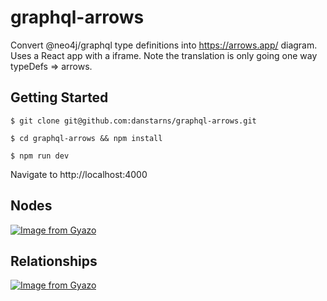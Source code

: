 # graphql-arrows

Convert @neo4j/graphql type definitions into https://arrows.app/ diagram. Uses a React app with a iframe. Note the translation is only going one way typeDefs => arrows.

## Getting Started

```
$ git clone git@github.com:danstarns/graphql-arrows.git
```

```
$ cd graphql-arrows && npm install
```

```
$ npm run dev
```

Navigate to http://localhost:4000

## Nodes

[![Image from Gyazo](https://i.gyazo.com/1fdf18604fdc01935fc03bc5763f7d41.gif)](https://gyazo.com/1fdf18604fdc01935fc03bc5763f7d41)

## Relationships

[![Image from Gyazo](https://i.gyazo.com/50ab1e4aee2cfe6c02b842f59109e759.gif)](https://gyazo.com/50ab1e4aee2cfe6c02b842f59109e759)
